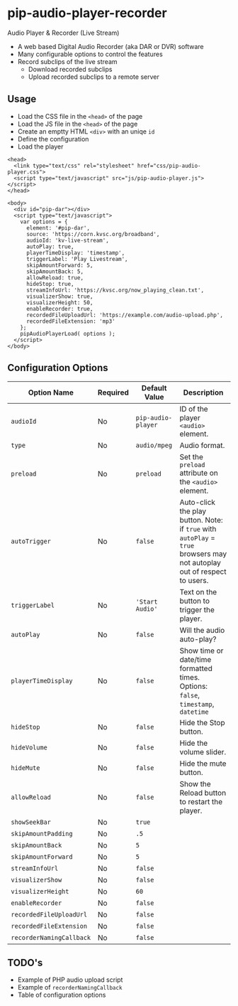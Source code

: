 # pip-audio-player-recorder
Audio Player &amp; Recorder (Live Stream)

- A web based Digital Audio Recorder (aka DAR or DVR) software
- Many configurable options to control the features
- Record subclips of the live stream
  - Download recorded subclips
  - Upload recorded subclips to a remote server

## Usage
- Load the CSS file in the `<head>` of the page
- Load the JS file in the `<head>` of the page
- Create an emptty HTML `<div>` with an uniqe `id`
- Define the configuration
- Load the player





```
<head>
  <link type="text/css" rel="stylesheet" href="css/pip-audio-player.css">
  <script type="text/javascript" src="js/pip-audio-player.js"></script>
</head>

<body>
  <div id="pip-dar"></div>
  <script type="text/javascript">
    var options = {
      element: '#pip-dar',
      source: 'https://corn.kvsc.org/broadband',
      audioId: 'kv-live-stream',
      autoPlay: true,
      playerTimeDisplay: 'timestamp',
      triggerLabel: 'Play Livestream',
      skipAmountForward: 5,
      skipAmountBack: 5,
      allowReload: true,
      hideStop: true,
      streamInfoUrl: 'https://kvsc.org/now_playing_clean.txt',
      visualizerShow: true,
      visualizerHeight: 50,
      enableRecorder: true,
      recordedFileUploadUrl: 'https://example.com/audio-upload.php',
      recordedFileExtension: 'mp3'
    };
    pipAudioPlayerLoad( options );
  </script>
</body>
```




## Configuration Options

| Option Name | Required | Default Value | Description |
| ----------- | -------- | ------------- | ----------- |
| `audioId` | No | `pip-audio-player` | ID of the player `<audio>` element. |
| `type` | No | `audio/mpeg` | Audio format. |
| `preload` | No | `preload` | Set the `preload` attribute on the `<audio>` element. |
| `autoTrigger` | No | `false` | Auto-click the play button.  Note: if `true` with `autoPlay` = `true` browsers may not autoplay out of respect to users. |
| `triggerLabel` | No | `'Start Audio'` | Text on the button to trigger the player. |
| `autoPlay` | No | `false` | Will the audio auto-play? |
| `playerTimeDisplay` | No | `false` | Show time or date/time formatted times.  Options: `false`, `timestamp`, `datetime` |
| `hideStop` | No | `false` | Hide the Stop button. |
| `hideVolume` | No | `false` | Hide the volume slider. |
| `hideMute` | No | `false` | Hide the mute button. |
| `allowReload` | No | `false` | Show the Reload button to restart the player. |
| `showSeekBar` | No | `true` | |
| `skipAmountPadding` | No | `.5` | |
| `skipAmountBack` | No | `5` | |
| `skipAmountForward` | No | `5` | |
| `streamInfoUrl` | No | `false` | |
| `visualizerShow` | No | `false` | |
| `visualizerHeight` | No | `60` | |
| `enableRecorder` | No | `false` | |
| `recordedFileUploadUrl` | No | `false` | |
| `recordedFileExtension` | No | `false` | |
| `recorderNamingCallback` | No | `false` | |






## TODO's
- Example of PHP audio upload script
- Example of `recorderNamingCallback`
- Table of configuration options

